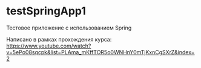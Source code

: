 # testSpringApp1
Тестовое приложение с использованием Spring

Написано в рамках прохождения курса:
https://www.youtube.com/watch?v=5ePo08sqcpk&list=PLAma_mKffTOR5o0WNHnY0mTjKxnCgSXrZ&index=2
